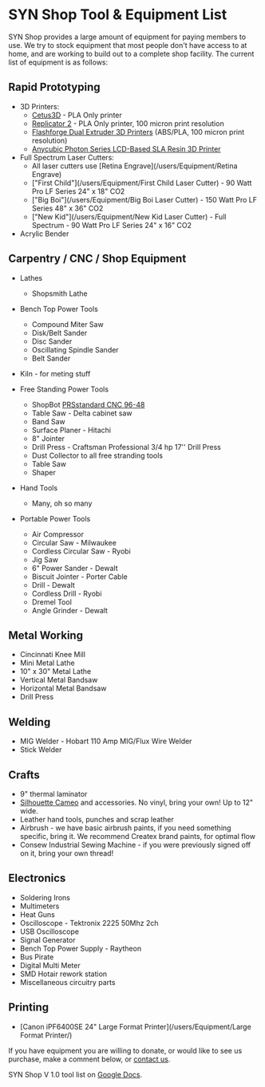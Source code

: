# SYN Shop Tool & Equipment List

SYN Shop provides a large amount of equipment for paying members to use. We 
try to stock equipment that most people don't have access to at home, and are working to build out to a complete shop facility. The current list of equipment is as follows:

## Rapid Prototyping

* 3D Printers:
    * [Cetus3D](https://www.cetus3d.com/) - PLA Only printer
    *  [Replicator 2](https://www.makerbot.com/) - PLA Only printer, 100 micron print resolution
    *  [Flashforge Dual Extruder 3D Printers](https://store.flashforge.com/) (ABS/PLA, 100 micron print resolution)
    *  [Anycubic Photon Series LCD-Based SLA Resin 3D Printer](https://www.anycubic.com/collections/anycubic-photon-3d-printers/products/anycubic-photon-3d-printer)
* Full Spectrum Laser Cutters:
    * All laser cutters use [Retina Engrave](/users/Equipment/Retina Engrave)
    * ["First Child"](/users/Equipment/First Child Laser Cutter) -  90 Watt Pro LF Series 24" x 18" CO2
    * ["Big Boi"](/users/Equipment/Big Boi Laser Cutter) - 150 Watt Pro LF Series 48" x 36" CO2
    * ["New Kid"](/users/Equipment/New Kid Laser Cutter) - Full Spectrum -  90 Watt Pro LF Series 24" x 16" CO2
* Acrylic Bender

## Carpentry / CNC / Shop Equipment

* Lathes
    * Shopsmith Lathe

* Bench Top Power Tools
    * Compound Miter Saw 
    * Disk/Belt Sander 
    * Disc Sander
    * Oscillating Spindle Sander
    * Belt Sander

* Kiln - for meting stuff

* Free Standing Power Tools 
    * ShopBot [PRSstandard CNC 96-48](https://www.shopbottools.com/products/standard)
    * Table Saw - Delta cabinet saw 
    * Band Saw 
    * Surface Planer - Hitachi 
    * 8" Jointer 
    * Drill Press - Craftsman Professional 3/4 hp 17'' Drill Press 
    * Dust Collector to all free stranding tools
    * Table Saw
    * Shaper
    
* Hand Tools
    * Many, oh so many
    
* Portable Power Tools
    * Air Compressor 
    * Circular Saw - Milwaukee 
    * Cordless Circular Saw - Ryobi 
    * Jig Saw 
    * 6" Power Sander - Dewalt 
    * Biscuit Jointer - Porter Cable  
    * Drill - Dewalt 
    * Cordless Drill - Ryobi 
    * Dremel Tool 
    * Angle Grinder - Dewalt 
    
## Metal Working

* Cincinnati Knee Mill
* Mini Metal Lathe
* 10" x 30" Metal Lathe
* Vertical Metal Bandsaw
* Horizontal Metal Bandsaw
* Drill Press

## Welding

* MIG Welder - Hobart 110 Amp MIG/Flux Wire Welder 
* Stick Welder

## Crafts

* 9" thermal laminator
* [Silhouette Cameo](https://www.silhouettecameo.com/) and accessories. No vinyl, bring your own! Up to 12" wide.
* Leather hand tools, punches and scrap leather
* Airbrush - we have basic airbrush paints, if you need something specific, bring it. We recommend Createx brand paints, for optimal flow
* Consew Industrial Sewing Machine - if you were previously signed off on it, bring your own thread!

## Electronics

* Soldering Irons
* Multimeters
* Heat Guns
* Oscilloscope - Tektronix 2225 50Mhz 2ch
* USB Oscilloscope 
* Signal Generator
* Bench Top Power Supply - Raytheon
* Bus Pirate 
* Digital Multi Meter 
* SMD Hotair rework station 
* Miscellaneous circuitry parts

## Printing

* [Canon iPF6400SE 24" Large Format Printer](/users/Equipment/Large Format Printer/)

 If you have equipment you are willing to donate, or would like to see us 
 purchase, make a comment below, or [contact us](https://synshop.org/contact).

		
SYN Shop V 1.0 tool list on [Google Docs](https://docs.google.com/spreadsheet/pub?hl=en_US&hl=en_US&key=0AiEeg-U7TrF4dEo1WFdSYWdCcXZYNUR2N0RNajNHSVE&single=true&gid=0&output=html).
